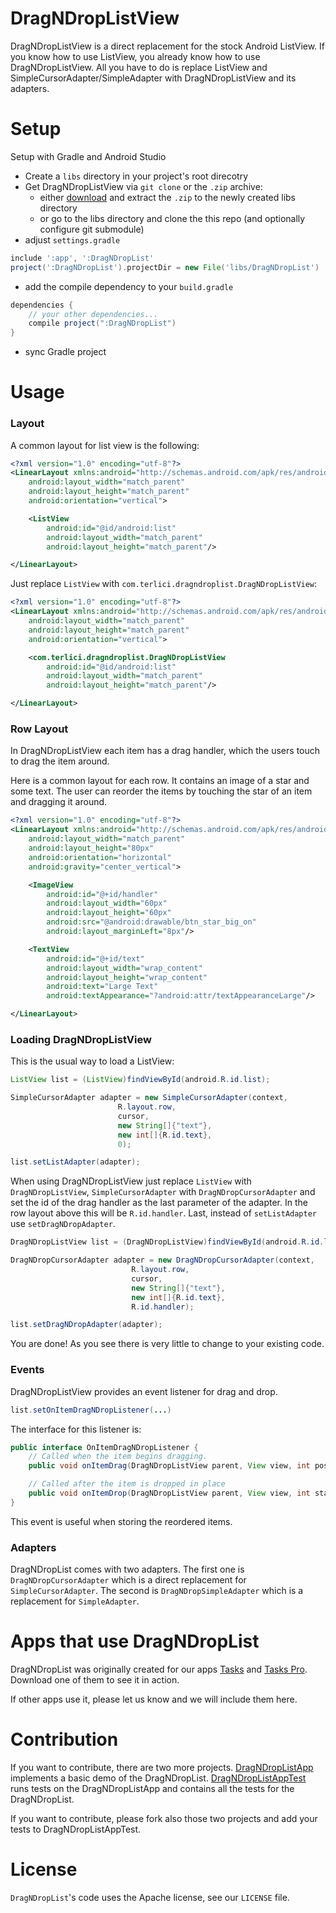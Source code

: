 # DragNDropListView
DragNDropListView is a direct replacement for the stock Android ListView. If you know how to use ListView, you already know how to use DragNDropListView. All you have to do is replace ListView and SimpleCursorAdapter/SimpleAdapter with DragNDropListView and its adapters.

# Setup
Setup with Gradle and Android Studio
* Create a `libs` directory in your project's root direcotry
* Get DragNDropListView via `git clone` or the `.zip` archive:
    - either [download](https://github.com/popeye123/DragNDropList/archive/master.zip) and extract the `.zip` to the newly created libs directory
    - or go to the libs directory and clone the this repo (and optionally configure git submodule)
* adjust `settings.gradle`
```gradle
include ':app', ':DragNDropList'
project(':DragNDropList').projectDir = new File('libs/DragNDropList')
```
* add the compile dependency to your `build.gradle`
```gradle
dependencies {
    // your other dependencies...
    compile project(":DragNDropList")
}
```
* sync Gradle project

# Usage
### Layout
A common layout for list view is the following:

```xml
<?xml version="1.0" encoding="utf-8"?>
<LinearLayout xmlns:android="http://schemas.android.com/apk/res/android"
    android:layout_width="match_parent"
    android:layout_height="match_parent"
    android:orientation="vertical">

    <ListView
        android:id="@id/android:list"
        android:layout_width="match_parent"
        android:layout_height="match_parent"/>

</LinearLayout>
```

Just replace `ListView` with `com.terlici.dragndroplist.DragNDropListView`:

```xml
<?xml version="1.0" encoding="utf-8"?>
<LinearLayout xmlns:android="http://schemas.android.com/apk/res/android"
    android:layout_width="match_parent"
    android:layout_height="match_parent"
    android:orientation="vertical">

    <com.terlici.dragndroplist.DragNDropListView
        android:id="@id/android:list"
        android:layout_width="match_parent"
        android:layout_height="match_parent"/>

</LinearLayout>
```

### Row Layout
In DragNDropListView each item has a drag handler, which the users touch to drag the item around.

Here is a common layout for each row. It contains an image of a star and some text.
The user can reorder the items by touching the star of an item and dragging it around.

```xml
<?xml version="1.0" encoding="utf-8"?>
<LinearLayout xmlns:android="http://schemas.android.com/apk/res/android"
    android:layout_width="match_parent"
    android:layout_height="80px"
    android:orientation="horizontal"
    android:gravity="center_vertical">

    <ImageView
        android:id="@+id/handler"
        android:layout_width="60px"
        android:layout_height="60px"
        android:src="@android:drawable/btn_star_big_on"
        android:layout_marginLeft="8px"/>

    <TextView
        android:id="@+id/text"
        android:layout_width="wrap_content"
        android:layout_height="wrap_content"
        android:text="Large Text"
        android:textAppearance="?android:attr/textAppearanceLarge"/>

</LinearLayout>
```

### Loading DragNDropListView
This is the usual way to load a ListView:

```java
ListView list = (ListView)findViewById(android.R.id.list);

SimpleCursorAdapter adapter = new SimpleCursorAdapter(context,
                        R.layout.row,
                        cursor,
                        new String[]{"text"},
                        new int[]{R.id.text},
                        0);

list.setListAdapter(adapter);
```

When using DragNDropListView just replace `ListView` with `DragNDropListView`,
`SimpleCursorAdapter` with `DragNDropCursorAdapter` and set the id of the drag
handler as the last parameter of the adapter. In the row layout above this will
be `R.id.handler`. Last, instead of `setListAdapter` use `setDragNDropAdapter`.

```java
DragNDropListView list = (DragNDropListView)findViewById(android.R.id.list);

DragNDropCursorAdapter adapter = new DragNDropCursorAdapter(context,
                           R.layout.row,
                           cursor,
                           new String[]{"text"},
                           new int[]{R.id.text},
                           R.id.handler);

list.setDragNDropAdapter(adapter);
```

You are done! As you see there is very little to change to your existing code.

### Events
DragNDropListView provides an event listener for drag and drop.

```java
list.setOnItemDragNDropListener(...)
```

The interface for this listener is:

```java
public interface OnItemDragNDropListener {
    // Called when the item begins dragging.
    public void onItemDrag(DragNDropListView parent, View view, int position, long id);

    // Called after the item is dropped in place
    public void onItemDrop(DragNDropListView parent, View view, int startPosition, int endPosition, long id);
}
```

This event is useful when storing the reordered items.

### Adapters

DragNDropList comes with two adapters. The first one is `DragNDropCursorAdapter`
which is a direct replacement for `SimpleCursorAdapter`. The second is `DragNDropSimpleAdapter`
which is a replacement for `SimpleAdapter`.

# Apps that use DragNDropList
DragNDropList was originally created for our apps [Tasks](http://play.google.com/store/apps/details?id=com.vnsndev.tasks) and
[Tasks Pro](http://play.google.com/store/apps/details?id=com.vnsndev.taskspro). Download one of them to see it in action.

If other apps use it, please let us know and we will include them here.

# Contribution
If you want to contribute, there are two more projects. [DragNDropListApp](https://github.com/terlici/DragNDropListApp) implements a basic demo of the DragNDropList. [DragNDropListAppTest](https://github.com/terlici/DragNDropListAppTest) runs tests on the DragNDropListApp and contains all the tests for the DragNDropList.

If you want to contribute, please fork also those two projects and add your tests to DragNDropListAppTest.

# License

`DragNDropList`'s code uses the Apache license, see our `LICENSE` file.
